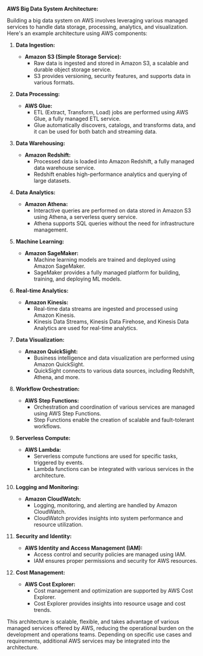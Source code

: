 **AWS Big Data System Architecture:**

Building a big data system on AWS involves leveraging various managed services to handle data storage, processing, analytics, and visualization. Here's an example architecture using AWS components:

1. **Data Ingestion:**
   - **Amazon S3 (Simple Storage Service):**
     - Raw data is ingested and stored in Amazon S3, a scalable and durable object storage service.
     - S3 provides versioning, security features, and supports data in various formats.

2. **Data Processing:**
   - **AWS Glue:**
     - ETL (Extract, Transform, Load) jobs are performed using AWS Glue, a fully managed ETL service.
     - Glue automatically discovers, catalogs, and transforms data, and it can be used for both batch and streaming data.

3. **Data Warehousing:**
   - **Amazon Redshift:**
     - Processed data is loaded into Amazon Redshift, a fully managed data warehouse service.
     - Redshift enables high-performance analytics and querying of large datasets.

4. **Data Analytics:**
   - **Amazon Athena:**
     - Interactive queries are performed on data stored in Amazon S3 using Athena, a serverless query service.
     - Athena supports SQL queries without the need for infrastructure management.

5. **Machine Learning:**
   - **Amazon SageMaker:**
     - Machine learning models are trained and deployed using Amazon SageMaker.
     - SageMaker provides a fully managed platform for building, training, and deploying ML models.

6. **Real-time Analytics:**
   - **Amazon Kinesis:**
     - Real-time data streams are ingested and processed using Amazon Kinesis.
     - Kinesis Data Streams, Kinesis Data Firehose, and Kinesis Data Analytics are used for real-time analytics.

7. **Data Visualization:**
   - **Amazon QuickSight:**
     - Business intelligence and data visualization are performed using Amazon QuickSight.
     - QuickSight connects to various data sources, including Redshift, Athena, and more.

8. **Workflow Orchestration:**
   - **AWS Step Functions:**
     - Orchestration and coordination of various services are managed using AWS Step Functions.
     - Step Functions enable the creation of scalable and fault-tolerant workflows.

9. **Serverless Compute:**
   - **AWS Lambda:**
     - Serverless compute functions are used for specific tasks, triggered by events.
     - Lambda functions can be integrated with various services in the architecture.

10. **Logging and Monitoring:**
    - **Amazon CloudWatch:**
      - Logging, monitoring, and alerting are handled by Amazon CloudWatch.
      - CloudWatch provides insights into system performance and resource utilization.

11. **Security and Identity:**
    - **AWS Identity and Access Management (IAM):**
      - Access control and security policies are managed using IAM.
      - IAM ensures proper permissions and security for AWS resources.

12. **Cost Management:**
    - **AWS Cost Explorer:**
      - Cost management and optimization are supported by AWS Cost Explorer.
      - Cost Explorer provides insights into resource usage and cost trends.

This architecture is scalable, flexible, and takes advantage of various managed services offered by AWS, reducing the operational burden on the development and operations teams. Depending on specific use cases and requirements, additional AWS services may be integrated into the architecture.
